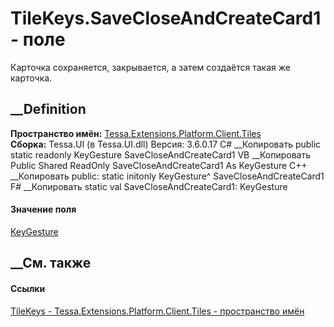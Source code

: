 # TileKeys.SaveCloseAndCreateCard1 - поле
Карточка сохраняется, закрывается, а затем создаётся такая же карточка.
## __Definition
 **Пространство имён:**
[Tessa.Extensions.Platform.Client.Tiles](N_Tessa_Extensions_Platform_Client_Tiles.htm)  
 **Сборка:** Tessa.UI (в Tessa.UI.dll) Версия: 3.6.0.17
C# __Копировать
     public static readonly KeyGesture SaveCloseAndCreateCard1
VB __Копировать
     Public Shared ReadOnly SaveCloseAndCreateCard1 As KeyGesture
C++ __Копировать
     public:
    static initonly KeyGesture^ SaveCloseAndCreateCard1
F# __Копировать
     static val SaveCloseAndCreateCard1: KeyGesture
#### Значение поля
[KeyGesture](https://learn.microsoft.com/dotnet/api/system.windows.input.keygesture)
##  __См. также
#### Ссылки
[TileKeys - ](T_Tessa_Extensions_Platform_Client_Tiles_TileKeys.htm)
[Tessa.Extensions.Platform.Client.Tiles - пространство
имён](N_Tessa_Extensions_Platform_Client_Tiles.htm)
